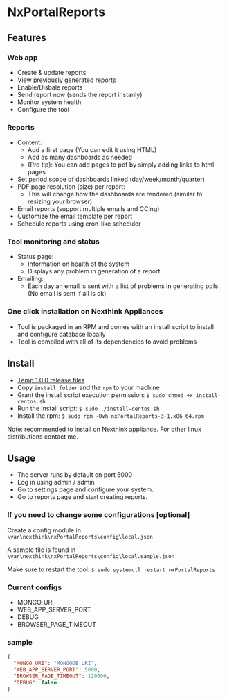 # NxPortalReports

## Features

### Web app

- Create & update reports
- View previously generated reports
- Enable/Disbale reports
- Send report now (sends the report instanly)
- Monitor system health
- Configure the tool

### Reports

- Content:
  - Add a first page (You can edit it using HTML)
  - Add as many dashboards as needed
  - (Pro tip): You can add pages to pdf by simply adding links to html pages
- Set period scope of dashboards linked (day/week/month/quarter)
- PDF page resolution (size) per report:
  - This will change how the dashboards are rendered (similar to resizing your browser)
- Email reports (support multiple emails and CCing)
- Customize the email template per report
- Schedule reports using cron-like scheduler

### Tool monitoring and status

- Status page:
  - Information on health of the system
  - Displays any problem in generation of a report
- Emailing:
  - Each day an email is sent with a list of problems in generating pdfs. (No email is sent if all is ok)

### One click installation on Nexthink Appliances

- Tool is packaged in an RPM and comes with an install script to install and configure database locally
- Tool is compiled with all of its dependencies to avoid problems

## Install

- [Temp 1.0.0 release files]()
- Copy `install folder` and the `rpm` to your machine
- Grant the install script execution permission: `$ sudo chmod +x install-centos.sh`
- Run the install script: `$ sudo ./install-centos.sh`
- Install the rpm: `$ sudo rpm -Uvh nxPortalReports-3-1.x86_64.rpm`

Note: recommended to install on Nexthink appliance. For other linux distributions contact me.

## Usage

- The server runs by default on port 5000
- Log in using admin / admin
- Go to settings page and configure your system.
- Go to reports page and start creating reports.
  
### If you need to change some configurations [optional]

Create a config module in `\var\nexthink\nxPortalReports\config\local.json`

A sample file is found in  `\var\nexthink\nxPortalReports\config\local.sample.json`

Make sure to restart the tool: `$ sudo systemctl restart nxPortalReports`

### Current configs

- MONGO_URI
- WEB_APP_SERVER_PORT
- DEBUG
- BROWSER_PAGE_TIMEOUT

### sample

```json
{
  "MONGO_URI": "MONGODB URI",
  "WEB_APP_SERVER_PORT": 5000,
  "BROWSER_PAGE_TIMEOUT": 120000,
  "DEBUG": false
}
```
